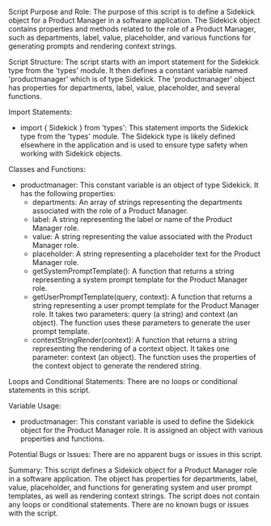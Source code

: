 Script Purpose and Role:
The purpose of this script is to define a Sidekick object for a Product Manager in a software application. The Sidekick object contains properties and methods related to the role of a Product Manager, such as departments, label, value, placeholder, and various functions for generating prompts and rendering context strings.

Script Structure:
The script starts with an import statement for the Sidekick type from the 'types' module. It then defines a constant variable named 'productmanager' which is of type Sidekick. The 'productmanager' object has properties for departments, label, value, placeholder, and several functions.

Import Statements:
- import { Sidekick } from 'types': This statement imports the Sidekick type from the 'types' module. The Sidekick type is likely defined elsewhere in the application and is used to ensure type safety when working with Sidekick objects.

Classes and Functions:
- productmanager: This constant variable is an object of type Sidekick. It has the following properties:
  - departments: An array of strings representing the departments associated with the role of a Product Manager.
  - label: A string representing the label or name of the Product Manager role.
  - value: A string representing the value associated with the Product Manager role.
  - placeholder: A string representing a placeholder text for the Product Manager role.
  - getSystemPromptTemplate(): A function that returns a string representing a system prompt template for the Product Manager role.
  - getUserPromptTemplate(query, context): A function that returns a string representing a user prompt template for the Product Manager role. It takes two parameters: query (a string) and context (an object). The function uses these parameters to generate the user prompt template.
  - contextStringRender(context): A function that returns a string representing the rendering of a context object. It takes one parameter: context (an object). The function uses the properties of the context object to generate the rendered string.

Loops and Conditional Statements:
There are no loops or conditional statements in this script.

Variable Usage:
- productmanager: This constant variable is used to define the Sidekick object for the Product Manager role. It is assigned an object with various properties and functions.

Potential Bugs or Issues:
There are no apparent bugs or issues in this script.

Summary:
This script defines a Sidekick object for a Product Manager role in a software application. The object has properties for departments, label, value, placeholder, and functions for generating system and user prompt templates, as well as rendering context strings. The script does not contain any loops or conditional statements. There are no known bugs or issues with the script.